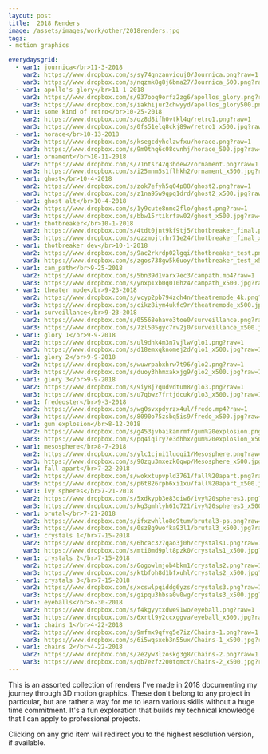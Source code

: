 ```yaml
---
layout: post
title:  2018 Renders
image: /assets/images/work/other/2018renders.jpg
tags:
- motion graphics

everydaysgrid:
  - var1: journica</br>11-3-2018
    var2: https://www.dropbox.com/s/sy74gnzanviouj0/Journica.png?raw=1
    var3: https://www.dropbox.com/s/nqzmk8g8j6bma27/Journica_500.png?raw=1
  - var1: apollo's glory</br>11-1-2018
    var2: https://www.dropbox.com/s/937ooq9orfz2zg6/apollos_glory.png?raw=1
    var3: https://www.dropbox.com/s/iakhijur2chwyyd/apollos_glory500.png?raw=1
  - var1: some kind of retro</br>10-25-2018
    var2: https://www.dropbox.com/s/oz8d8ifh0vtkl4q/retro1.png?raw=1
    var3: https://www.dropbox.com/s/0fs51elq8ckj89w/retro1_x500.jpg?raw=1
  - var1: horace</br>10-13-2018
    var2: https://www.dropbox.com/s/ksegcdyhclzwfxu/horace.png?raw=1
    var3: https://www.dropbox.com/s/9m0thq6c08cvnhj/horace_500.jpg?raw=1
  - var1: ornament</br>10-11-2018
    var2: https://www.dropbox.com/s/71ntsr42q3hdew2/ornament.png?raw=1
    var3: https://www.dropbox.com/s/i25mnm5s1flhkh2/ornament_x500.jpg?raw=1
  - var1: ghost</br>10-4-2018
    var2: https://www.dropbox.com/s/zok7efyh5q04p88/ghost2.png?raw=1
    var3: https://www.dropbox.com/s/z1na95w9qpq1drd/ghost2_x500.jpg?raw=1
  - var1: ghost alt</br>10-4-2018
    var2: https://www.dropbox.com/s/1y9cute8nmc2flo/ghost.png?raw=1
    var3: https://www.dropbox.com/s/bbw15rtikrfaw02/ghost_x500.jpg?raw=1
  - var1: thotbreaker</br>10-1-2018
    var2: https://www.dropbox.com/s/4tdt0jnt9kf9tj5/thotbreaker_final.png?raw=1
    var3: https://www.dropbox.com/s/ozzmojtrhr71e24/thotbreaker_final_x500.jpg?raw=1
  - var1: thotbreaker dev</br>10-1-2018
    var2: https://www.dropbox.com/s/9ac2rkrdp02lgqi/thotbreaker_test.png?raw=1
    var3: https://www.dropbox.com/s/zgos738gw5k6uoy/thotbreaker_test_x500.jpg?raw=1
  - var1: cam_path</br>9-25-2018
    var2: https://www.dropbox.com/s/5bn39d1varx7ec3/campath.mp4?raw=1
    var3: https://www.dropbox.com/s/ynxp1xb0q010hz4/campath_x500.jpg?raw=1
  - var1: theater mode</br>9-23-2018
    var2: https://www.dropbox.com/s/vcyp2pb794zch4n/theatremode_4k.png?raw=1
    var3: https://www.dropbox.com/s/cikz8iym4ukfc9r/theatremode_x500.jpg?raw=1
  - var1: surveillance</br>9-23-2018
    var2: https://www.dropbox.com/s/05568ehavo3toe0/surveillance.png?raw=1
    var3: https://www.dropbox.com/s/7zl505gyc7rv2j0/surveillance_x500.jpg?raw=1
  - var1: glory 1</br>9-9-2018
    var2: https://www.dropbox.com/s/ul9dhk4m3n7vjlw/glo1.png?raw=1
    var3: https://www.dropbox.com/s/d18emxqknomej2d/glo1_x500.jpg?raw=1
  - var1: glory 2</br>9-9-2018
    var2: https://www.dropbox.com/s/wuwrpabxhrw7t96/glo2.png?raw=1
    var3: https://www.dropbox.com/s/duoy3hhmxakxjg9/glo2_x500.jpg?raw=1
  - var1: glory 3</br>9-9-2018
    var2: https://www.dropbox.com/s/9iy8j7qudvdtum8/glo3.png?raw=1
    var3: https://www.dropbox.com/s/u7qbwz7frtjdcuk/glo3_x500.jpg?raw=1
  - var1: fredeoster</br>9-3-2018
    var2: https://www.dropbox.com/s/wg0svxpdyrzx4ul/fredo.mp4?raw=1
    var3: https://www.dropbox.com/s/8090o75zsbq5is9/fredo_x500.jpg?raw=1
  - var1: gum explosion</br>8-12-2018
    var2: https://www.dropbox.com/s/g453jvbaikamrmf/gum%20explosion.png?raw=1
    var3: https://www.dropbox.com/s/pq4iqiry7e3dhhx/gum%20explosion_x500.jpg?raw=1
  - var1: mesosphere</br>8-7-2018
    var2: https://www.dropbox.com/s/ylc1cjni1luoqi1/Mesosphere.png?raw=1
    var3: https://www.dropbox.com/s/90zgu3mxezk0qwp/Mesosphere_x500.jpg?raw=1
  - var1: fall apart</br>7-22-2018
    var2: https://www.dropbox.com/s/wokxtupvpld3761/fall%20apart.png?raw=1
    var3: https://www.dropbox.com/s/p6t826rpb6xi1xu/fall%20apart_x500.jpg?raw=1
  - var1: ivy spheres</br>7-21-2018
    var2: https://www.dropbox.com/s/5xdkypb3e83oiw6/ivy%20spheres3.png?raw=1
    var3: https://www.dropbox.com/s/kg3gmhlyh61q721/ivy%20spheres3_x500.jpg?raw=1
  - var1: brutal</br>7-21-2018
    var2: https://www.dropbox.com/s/ifxzwhllo8o9tum/brutal3-ps.png?raw=1
    var3: https://www.dropbox.com/s/0sz8g9wofka93l1/brutal3_x500.jpg?raw=1
  - var1: crystals 1</br>7-15-2018
    var2: https://www.dropbox.com/s/6hcac327qao3j0h/crystals1.png?raw=1
    var3: https://www.dropbox.com/s/mti0md9plt8pzk0/crystals1_x500.jpg?raw=1
  - var1: crystals 2</br>7-15-2018
    var2: https://www.dropbox.com/s/6ogowlmjob4bkm1/crystals2.png?raw=1
    var3: https://www.dropbox.com/s/ktbfoh8d1bfxuhl/crystals2_x500.jpg?raw=1
  - var1: crystals 3</br>7-15-2018
    var2: https://www.dropbox.com/s/xcswlpqiddg6yzs/crystals3.png?raw=1
    var3: https://www.dropbox.com/s/gipqu3hbsa0v0wg/crystals3_x500.jpg?raw=1
  - var1: eyeballs</br>6-30-2018
    var2: https://www.dropbox.com/s/f4kgyytxdwe91wo/eyeball.png?raw=1
    var3: https://www.dropbox.com/s/6xrtl9y2ccxggva/eyeball_x500.jpg?raw=1
  - var1: chains 1</br>4-22-2018
    var2: https://www.dropbox.com/s/9mfmx9qfvg5e7iz/Chains-1.png?raw=1
    var3: https://www.dropbox.com/s/6i5wqsxeb3n55ux/Chains-1_x500.jpg?raw=1
  - var1: chains 2</br>4-22-2018
    var2: https://www.dropbox.com/s/2e2yw3lzoskg3g8/Chains-2.png?raw=1
    var3: https://www.dropbox.com/s/qb7ezfz200tqmct/Chains-2_x500.jpg?raw=1
---
```


This is an assorted collection of renders I've made in 2018 documenting my journey through 3D motion graphics. These don't belong to any project in particular, but are rather a way for me to learn various skills without a huge time commitment. It's a fun exploration that builds my technical knowledge that I can apply to professional projects.

Clicking on any grid item will redirect you to the highest resolution version, if available.
